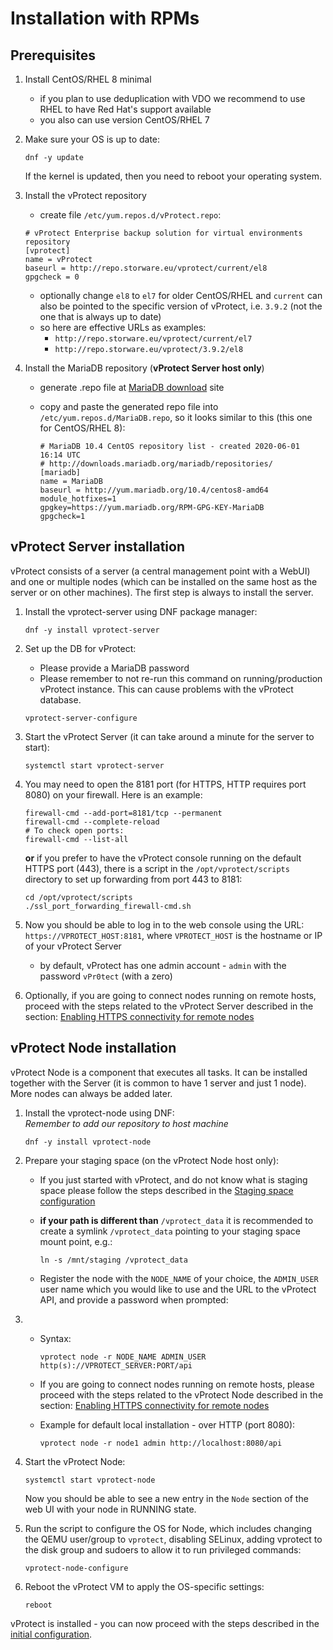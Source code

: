 # Installation with RPMs

## Prerequisites

1. Install CentOS/RHEL 8 minimal
   * if you plan to use deduplication with VDO we recommend to use RHEL to have Red Hat's support available
   * you also can use version CentOS/RHEL 7
2. Make sure your OS is up to date:

   ```text
   dnf -y update
   ```

   If the kernel is updated, then you need to reboot your operating system.

3. Install the vProtect repository

   * create file `/etc/yum.repos.d/vProtect.repo`:

   ```text
   # vProtect Enterprise backup solution for virtual environments repository
   [vprotect]
   name = vProtect
   baseurl = http://repo.storware.eu/vprotect/current/el8
   gpgcheck = 0
   ```

   * optionally change `el8` to `el7` for older CentOS/RHEL and `current` can also be pointed to the specific version of vProtect, i.e. `3.9.2` \(not the one that is always up to date\)
   * so here are effective URLs as examples: 
     * `http://repo.storware.eu/vprotect/current/el7`
     * `http://repo.storware.eu/vprotect/3.9.2/el8`

4. Install the MariaDB repository \(**vProtect Server host only**\)
   * generate .repo file at [MariaDB download](https://downloads.mariadb.org/mariadb/repositories) site
   * copy and paste the generated repo file into `/etc/yum.repos.d/MariaDB.repo`, so it looks similar to this \(this one for CentOS/RHEL 8\):

     ```text
     # MariaDB 10.4 CentOS repository list - created 2020-06-01 16:14 UTC
     # http://downloads.mariadb.org/mariadb/repositories/
     [mariadb]
     name = MariaDB
     baseurl = http://yum.mariadb.org/10.4/centos8-amd64
     module_hotfixes=1
     gpgkey=https://yum.mariadb.org/RPM-GPG-KEY-MariaDB
     gpgcheck=1
     ```

## vProtect Server installation

vProtect consists of a server \(a central management point with a WebUI\) and one or multiple nodes \(which can be installed on the same host as the server or on other machines\). The first step is always to install the server.

1. Install the vprotect-server using DNF package manager:

   ```text
   dnf -y install vprotect-server
   ```

2. Set up the DB for vProtect:

   * Please provide a MariaDB password
   * Please remember to not re-run this command on running/production vProtect instance. This can cause problems with the vProtect database.

   ```text
   vprotect-server-configure
   ```

3. Start the vProtect Server \(it can take around a minute for the server to start\):

   ```text
   systemctl start vprotect-server
   ```

4. You may need to open the 8181 port \(for HTTPS, HTTP requires port 8080\) on your firewall. Here is an example:

   ```text
   firewall-cmd --add-port=8181/tcp --permanent
   firewall-cmd --complete-reload
   # To check open ports:
   firewall-cmd --list-all
   ```

   **or** if you prefer to have the vProtect console running on the default HTTPS port \(443\), there is a script in the `/opt/vprotect/scripts` directory to set up forwarding from port 443 to 8181:

   ```text
   cd /opt/vprotect/scripts
   ./ssl_port_forwarding_firewall-cmd.sh
   ```

5. Now you should be able to log in to the web console using the URL: `https://VPROTECT_HOST:8181`, where `VPROTECT_HOST` is the hostname or IP of your vProtect Server
   * by default, vProtect has one admin account - `admin` with the password `vPr0tect` \(with a zero\)
6. Optionally, if you are going to connect nodes running on remote hosts, proceed with the steps related to the vProtect Server described in the section: [Enabling HTTPS connectivity for remote nodes](common-tasks/enabling-https-connectivity-for-remote-nodes.md)

## vProtect Node installation

vProtect Node is a component that executes all tasks. It can be installed together with the Server \(it is common to have 1 server and just 1 node\). More nodes can always be added later.

1. Install the vprotect-node using DNF:  
   _Remember to add our repository to host machine_

   ```text
   dnf -y install vprotect-node
   ```

2. Prepare your staging space \(on the vProtect Node host only\):
   * If you just started with vProtect, and do not know what is staging space please follow the steps described in the [Staging space configuration](common-tasks/staging-space-configuration.md)
   * **if your path is different than** `/vprotect_data` it is recommended to create a symlink `/vprotect_data` pointing to your staging space mount point, e.g.:

     ```text
     ln -s /mnt/staging /vprotect_data
     ```

   * Register the node with the `NODE_NAME` of your choice, the `ADMIN_USER` user name which you would like to use and the URL to the vProtect API, and provide a password when prompted:
3. * Syntax:

     ```text
     vprotect node -r NODE_NAME ADMIN_USER http(s)://VPROTECT_SERVER:PORT/api
     ```

   * If you are going to connect nodes running on remote hosts, please proceed with the steps related to the vProtect Node described in the section: [Enabling HTTPS connectivity for remote nodes](common-tasks/enabling-https-connectivity-for-remote-nodes.md)
   * Example for default local installation - over HTTP \(port 8080\):

     ```text
     vprotect node -r node1 admin http://localhost:8080/api
     ```
4. Start the vProtect Node:

   ```text
   systemctl start vprotect-node
   ```

   Now you should be able to see a new entry in the `Node` section of the web UI with your node in RUNNING state.

5. Run the script to configure the OS for Node, which includes changing the QEMU user/group to `vprotect`, disabling SELinux, adding vprotect to the disk group and sudoers to allow it to run privileged commands:

   ```text
   vprotect-node-configure
   ```

6. Reboot the vProtect VM to apply the OS-specific settings:

   ```text
   reboot
   ```

vProtect is installed - you can now proceed with the steps described in the [initial configuration](initial-configuration.md).

